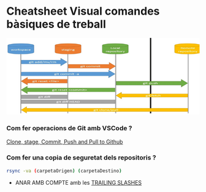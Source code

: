
# Cheatsheet Visual comandes bàsiques de treball


![](gitcheat.png)


### Com fer operacions de Git amb VSCode ? 

[Clone, stage, Commit, Push and Pull to Github](https://zeroesandones.medium.com/how-to-commit-and-push-your-changes-to-your-github-repository-in-vscode-77a7a3d7dd02)

### Com fer una copia de seguretat dels repositoris ?

```bash
rsync -va (carpetaOrigen) (carpetaDestino)
```

- ANAR AMB COMPTE amb les [TRAILING SLASHES](https://en.ryte.com/wiki/Trailing_Slashes "Trailing Slashes")


